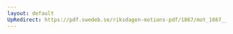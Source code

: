 ```yaml
---
layout: default
UpRedirect: https://pdf.swedeb.se/riksdagen-motions-pdf/1867/mot_1867__ak__00166/mot_1867__ak__00166_002.pdf
---
```

